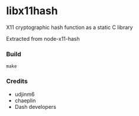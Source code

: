 # libx11hash

X11 cryptographic hash function as a static C library

Extracted from node-x11-hash

### Build

    make

### Credits

* udjinm6
* chaeplin
* Dash developers

